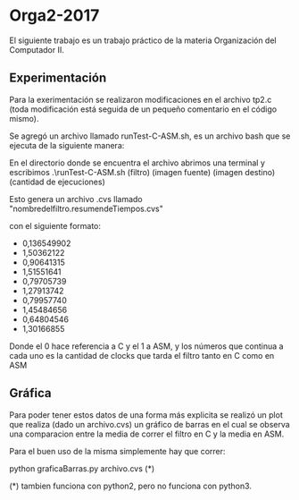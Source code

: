 # Orga2-2017
El siguiente trabajo es un trabajo práctico de la materia Organización del Computador II.

## Experimentación


Para la exerimentación se realizaron modificaciones en el archivo tp2.c (toda modificación está seguida de un pequeño comentario en el código mismo). 

Se agregó un archivo llamado runTest-C-ASM.sh, es un archivo bash que se ejecuta de la siguiente manera:

En el directorio donde se encuentra el archivo abrimos una terminal y escribimos .\runTest-C-ASM.sh (filtro) (imagen fuente) (imagen destino) (cantidad de ejecuciones)

Esto genera un archivo .cvs llamado "nombredelfiltro.resumendeTiempos.cvs"

con el siguiente formato:


+ 0,136549902
+ 1,50362122
+ 0,90641315
+ 1,51551641
+ 0,79705739
+ 1,27913742
+ 0,79957740
+ 1,45484656
+ 0,64804546
+ 1,30166855

Donde el 0 hace referencia a C y el 1 a ASM, y los números que continua a cada uno es la cantidad de clocks que tarda el filtro tanto en C como en ASM 

## Gráfica

Para poder tener estos datos de una forma más explicita se realizó un plot que realiza (dado un archivo.cvs) un gráfico de barras en el cual se observa una comparacion entre la media de correr el filtro en C y la media en ASM. 

Para el buen uso de la misma simplemente hay que correr:

python graficaBarras.py archivo.cvs (*)

(*) tambien funciona con python2, pero no funciona con python3.

